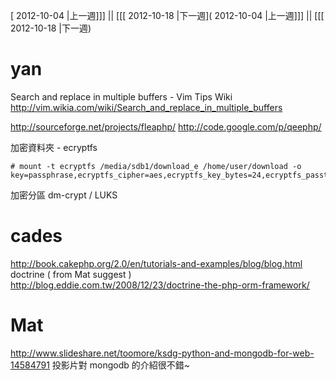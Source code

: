 [ 2012-10-04 |上一週]]] || [[[ 2012-10-18 |下一週]( 2012-10-04 |上一週]]] || [[[ 2012-10-18 |下一週)



# yan

Search and replace in multiple buffers - Vim Tips Wiki
<http://vim.wikia.com/wiki/Search_and_replace_in_multiple_buffers>


<http://sourceforge.net/projects/fleaphp/>
<http://code.google.com/p/qeephp/>

加密資料夾 - ecryptfs

```
# mount -t ecryptfs /media/sdb1/download_e /home/user/download -o key=passphrase,ecryptfs_cipher=aes,ecryptfs_key_bytes=24,ecryptfs_passthrough=n,ecryptfs_enable_filename_crypto=y,ecryptfs_fnek_sig=6cefce143cec554e
```

加密分區 dm-crypt / LUKS


# cades

<http://book.cakephp.org/2.0/en/tutorials-and-examples/blog/blog.html>
doctrine  ( from Mat suggest )
<http://blog.eddie.com.tw/2008/12/23/doctrine-the-php-orm-framework/>


# Mat

<http://www.slideshare.net/toomore/ksdg-python-and-mongodb-for-web-14584791>
投影片對 mongodb 的介紹很不錯~